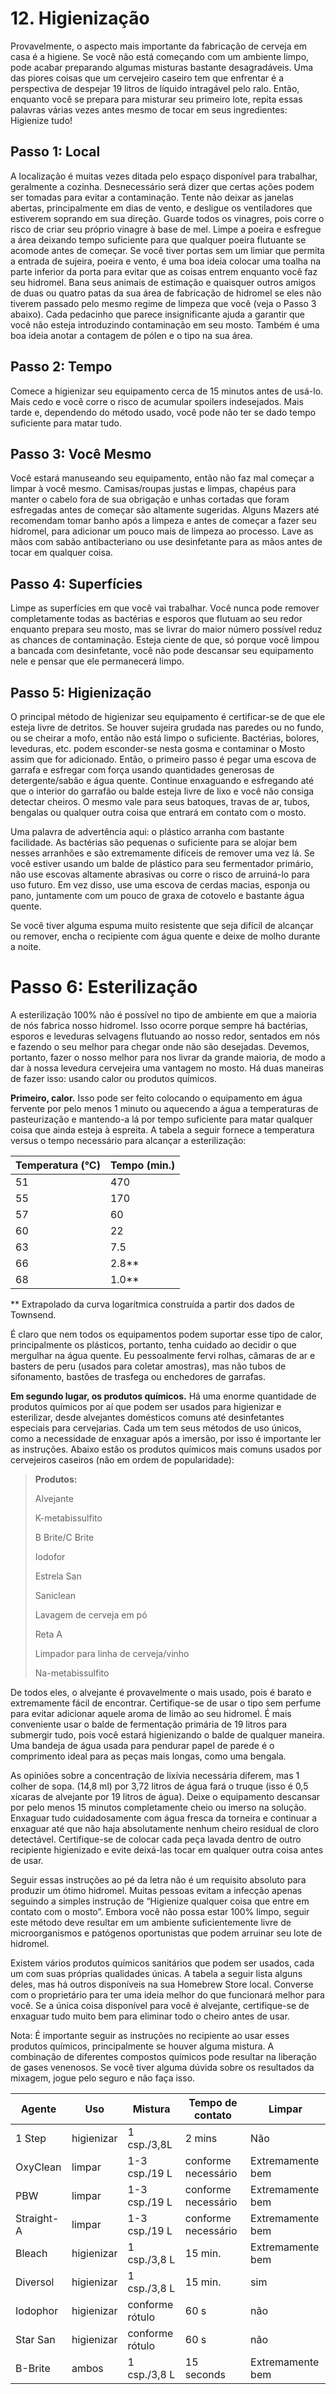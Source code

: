 # 12. Higienização

Provavelmente, o aspecto mais importante da fabricação de cerveja em casa é a higiene. Se você não está começando com um ambiente limpo, pode acabar preparando algumas misturas bastante desagradáveis. Uma das piores coisas que um cervejeiro caseiro tem que enfrentar é a perspectiva de despejar 19 litros de líquido intragável pelo ralo. Então, enquanto você se prepara para misturar seu primeiro lote, repita essas palavras várias vezes antes mesmo de tocar em seus ingredientes: Higienize tudo!

## Passo 1: Local

A localização é muitas vezes ditada pelo espaço disponível para trabalhar, geralmente a cozinha. Desnecessário será dizer que certas ações podem ser tomadas para evitar a contaminação. Tente não deixar as janelas abertas, principalmente em dias de vento, e desligue os ventiladores que estiverem soprando em sua direção. Guarde todos os vinagres, pois corre o risco de criar seu próprio vinagre à base de mel. Limpe a poeira e esfregue a área deixando tempo suficiente para que qualquer poeira flutuante se acomode antes de começar. Se você tiver portas sem um limiar que permita a entrada de sujeira, poeira e vento, é uma boa ideia colocar uma toalha na parte inferior da porta para evitar que as coisas entrem enquanto você faz seu hidromel. Bana seus animais de estimação e quaisquer outros amigos de duas ou quatro patas da sua área de fabricação de hidromel se eles não tiverem passado pelo mesmo regime de limpeza que você (veja o Passo 3 abaixo). Cada pedacinho que parece insignificante ajuda a garantir que você não esteja introduzindo contaminação em seu mosto. Também é uma boa ideia anotar a contagem de pólen e o tipo na sua área. 

## Passo 2: Tempo

Comece a higienizar seu equipamento cerca de 15 minutos antes de usá-lo. Mais cedo e você corre o risco de acumular spoilers indesejados. Mais tarde e, dependendo do método usado, você pode não ter se dado tempo suficiente para matar tudo.

## Passo 3: Você Mesmo

Você estará manuseando seu equipamento, então não faz mal começar a limpar à você mesmo. Camisas/roupas justas e limpas, chapéus para manter o cabelo fora de sua obrigação e unhas cortadas que foram esfregadas antes de começar são altamente sugeridas. Alguns Mazers até recomendam tomar banho após a limpeza e antes de começar a fazer seu hidromel, para adicionar um pouco mais de limpeza ao processo. Lave as mãos com sabão antibacteriano ou use desinfetante para as mãos antes de tocar em qualquer coisa.

## Passo 4: Superfícies

Limpe as superfícies em que você vai trabalhar. Você nunca pode remover completamente todas as bactérias e esporos que flutuam ao seu redor enquanto prepara seu mosto, mas se livrar do maior número possível reduz as chances de contaminação.
Esteja ciente de que, só porque você limpou a bancada com desinfetante, você não pode descansar seu equipamento nele e pensar que ele permanecerá limpo.

## Passo 5: Higienização

O principal método de higienizar seu equipamento é certificar-se de que ele esteja livre de detritos. Se houver sujeira grudada nas paredes ou no fundo, ou se cheirar a mofo, então não está limpo o suficiente. Bactérias, bolores, leveduras, etc. podem esconder-se nesta gosma e contaminar o Mosto assim que for adicionado. Então, o primeiro passo é pegar uma escova de garrafa e esfregar com força usando quantidades generosas de detergente/sabão e água quente. Continue enxaguando e esfregando até que o interior do garrafão ou balde esteja livre de lixo e você não consiga detectar cheiros. O mesmo vale para seus batoques, travas de ar, tubos, bengalas ou qualquer outra coisa que entrará em contato com o mosto.

Uma palavra de advertência aqui: o plástico arranha com bastante facilidade. As bactérias são pequenas o suficiente para se alojar bem nesses arranhões e são extremamente difíceis de remover uma vez lá. Se você estiver usando um balde de plástico para seu fermentador primário, não use escovas altamente abrasivas ou corre o risco de arruiná-lo para uso futuro. Em vez disso, use uma escova de cerdas macias, esponja ou pano, juntamente com um pouco de graxa de cotovelo e bastante água quente.

Se você tiver alguma espuma muito resistente que seja difícil de alcançar ou remover, encha o recipiente com água quente e deixe de molho durante a noite.

# Passo 6: Esterilização

A esterilização 100% não é possível no tipo de ambiente em que a maioria de nós fabrica nosso hidromel. Isso ocorre porque sempre há bactérias, esporos e leveduras selvagens flutuando ao nosso redor, sentados em nós e fazendo o seu melhor para chegar onde não são desejadas. Devemos, portanto, fazer o nosso melhor para nos livrar da grande maioria, de modo a dar à nossa levedura cervejeira uma vantagem no mosto. Há duas maneiras de fazer isso: usando calor ou produtos químicos.

**Primeiro, calor.** Isso pode ser feito colocando o equipamento em água fervente por pelo menos 1 minuto ou aquecendo a água a temperaturas de pasteurização e mantendo-a lá por tempo suficiente para matar qualquer coisa que ainda esteja à espreita. A tabela a seguir fornece a temperatura versus o tempo necessário para alcançar a esterilização:

Temperatura (°C) | Tempo (min.)
---|---
51 | 470
55 | 170
57 | 60
60 | 22
63 | 7.5
66 | 2.8**
68 | 1.0**

** Extrapolado da curva logarítmica construída a partir dos dados de Townsend.

É claro que nem todos os equipamentos podem suportar esse tipo de calor, principalmente os plásticos, portanto, tenha cuidado ao decidir o que mergulhar na água quente. Eu pessoalmente fervi rolhas, câmaras de ar e basters de peru (usados para coletar amostras), mas não tubos de sifonamento, bastões de trasfega ou enchedores de garrafas.

**Em segundo lugar, os produtos químicos.** Há uma enorme quantidade de produtos químicos por aí que podem ser usados para higienizar e esterilizar, desde alvejantes domésticos comuns até desinfetantes especiais para cervejarias. Cada um tem seus métodos de uso únicos, como a necessidade de enxaguar após a imersão, por isso é importante ler as instruções. Abaixo estão os produtos químicos mais comuns usados por cervejeiros caseiros (não em ordem de popularidade):

> **Produtos:**
> 
> Alvejante
> 
> K-metabissulfito
> 
> B Brite/C Brite
> 
> Iodofor
> 
> Estrela San
> 
> Saniclean
> 
> Lavagem de cerveja em pó
> 
> Reta A
> 
> Limpador para linha de cerveja/vinho
> 
> Na-metabissulfito

De todos eles, o alvejante é provavelmente o mais usado, pois é barato e extremamente fácil de encontrar. Certifique-se de usar o tipo sem perfume para evitar adicionar aquele aroma de limão ao seu hidromel. É mais conveniente usar o balde de fermentação primária de 19 litros para submergir tudo, pois você estará higienizando o balde de qualquer maneira. Uma bandeja de água usada para pendurar papel de parede é o comprimento ideal para as peças mais longas, como uma bengala.

As opiniões sobre a concentração de lixívia necessária diferem, mas 1 colher de sopa. (14,8 ml) por 3,72 litros de água fará o truque (isso é 0,5 xícaras de alvejante por 19 litros de água). Deixe o equipamento descansar por pelo menos 15 minutos completamente cheio ou imerso na solução. Enxaguar tudo cuidadosamente com água fresca da torneira e continuar a enxaguar até que não haja absolutamente nenhum cheiro residual de cloro detectável. Certifique-se de colocar cada peça lavada dentro de outro recipiente higienizado e evite deixá-las tocar em qualquer outra coisa antes de usar.

Seguir essas instruções ao pé da letra não é um requisito absoluto para produzir um ótimo hidromel. Muitas pessoas evitam a infecção apenas seguindo a simples instrução de “Higienize qualquer coisa que entre em contato com o mosto”. Embora você não possa estar 100% limpo, seguir este método deve resultar em um ambiente suficientemente livre de microorganismos e patógenos oportunistas que podem arruinar seu lote de hidromel.

Existem vários produtos químicos sanitários que podem ser usados, cada um com suas próprias qualidades únicas. A tabela a seguir lista alguns deles, mas há outros disponíveis na sua Homebrew Store local. Converse com o proprietário para ter uma ideia melhor do que funcionará melhor para você. Se a única coisa disponível para você é alvejante, certifique-se de enxaguar tudo muito bem para eliminar todo o cheiro antes de usar.

Nota: É importante seguir as instruções no recipiente ao usar esses produtos químicos, principalmente se houver alguma mistura. A combinação de diferentes compostos químicos pode resultar na liberação de gases venenosos. Se você tiver alguma dúvida sobre os resultados da mixagem, jogue pelo seguro e não faça isso.

Agente | Uso | Mistura | Tempo de contato | Limpar
---|---|---|---|---
1 Step | higienizar | 1 csp./3,8L | 2 mins | Não
OxyClean | limpar | 1-3 csp./19 L | conforme necessário | Extremamente bem
PBW | limpar | 1-3 csp./19 L | conforme necessário | Extremamente bem
Straight-A | limpar | 1-3 csp./19 L | conforme necessário | Extremamente bem
Bleach | higienizar | 1 csp./3,8 L | 15 min. | Extremamente bem
Diversol | higienizar | 1 csp./3,8 L | 15 min. | sim
Iodophor | higienizar | conforme rótulo | 60 s | não
Star San | higienizar | conforme rótulo | 60 s | não
B-Brite | ambos | 1 csp./3,8 L | 15 seconds | Extremamente bem